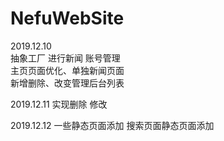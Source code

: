 # NefuWebSite

2019.12.10   
抽象工厂 进行新闻 账号管理  
主页页面优化、单独新闻页面  
新增删除、改变管理后台列表  

2019.12.11 
实现删除 修改 

2019.12.12
一些静态页面添加 搜索页面静态页面添加

